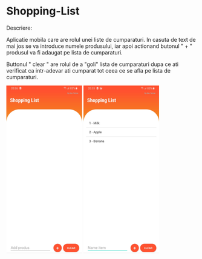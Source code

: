# Shopping-List

Descriere:

Aplicatie mobila care are rolul unei liste de cumparaturi. In casuta de text de mai jos se va introduce numele produsului, iar apoi actionand butonul " + " produsul va fi adaugat pe lista de cumparaturi.

Buttonul " clear " are rolul de a "goli" lista de cumparaturi dupa ce ati verificat ca intr-adevar ati cumparat tot ceea ce se afla pe lista de cumparaturi.

<img src="images/screenshoot.jpg" width="200">      <img src="images/screenshoot2.jpg" width="200">


